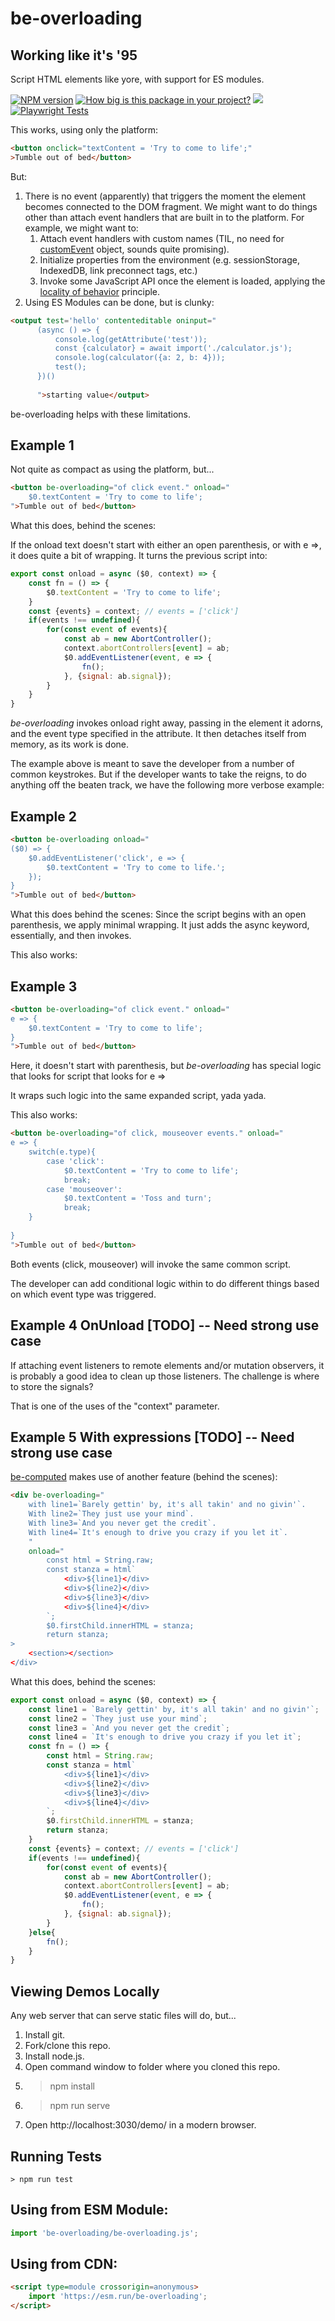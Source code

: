# be-overloading

## Working like it's '95

Script HTML elements like yore, with support for ES modules.

[![NPM version](https://badge.fury.io/js/be-overloading.png)](http://badge.fury.io/js/be-overloading)
[![How big is this package in your project?](https://img.shields.io/bundlephobia/minzip/be-overloading?style=for-the-badge)](https://bundlephobia.com/result?p=be-overloading)
<img src="http://img.badgesize.io/https://cdn.jsdelivr.net/npm/be-overloading?compression=gzip">
[![Playwright Tests](https://github.com/bahrus/be-overloading/actions/workflows/CI.yml/badge.svg?branch=baseline)](https://github.com/bahrus/be-overloading/actions/workflows/CI.yml)

This works, using only the platform:

```html
<button onclick="textContent = 'Try to come to life';"
>Tumble out of bed</button>
```

But:

1. There is no event (apparently) that triggers the moment the element becomes connected to the DOM fragment.  We might want to do things other than attach event handlers that are built in to the platform.  For example, we might want to:
   1.  Attach event handlers with custom names (TIL, no need for [customEvent](https://github.com/webcomponents-cg/community-protocols/issues/12#issuecomment-872415080) object, sounds quite promising).
   2.  Initialize properties from the environment (e.g. sessionStorage, IndexedDB, link preconnect tags, etc.)
   3.  Invoke some JavaScript API once the element is loaded, applying the [locality of behavior](https://www.eloquentarchitecture.com/locality-of-behavior/#:~:text=The%20documentation%20for%20htmx%20refers%20to%20something%20called,formulation%20of%20the%20quoted%20statement%20from%20Richard%20Gabriel.) principle.
2. Using ES Modules can be done, but is clunky:

```html
<output test='hello' contenteditable oninput="
      (async () => {
          console.log(getAttribute('test'));
          const {calculator} = await import('./calculator.js');
          console.log(calculator({a: 2, b: 4}));
          test();
      })()
      
      ">starting value</output>
```


be-overloading helps with these limitations.

## Example 1

Not quite as compact as using the platform, but...

```html
<button be-overloading="of click event." onload="
    $0.textContent = 'Try to come to life';
">Tumble out of bed</button>
```

What this does, behind the scenes:

If the onload text doesn't start with either an open parenthesis, or with e =>, it does quite a bit of wrapping.  It turns the previous script into:

```JavaScript
export const onload = async ($0, context) => {
    const fn = () => {
        $0.textContent = 'Try to come to life';
    }
    const {events} = context; // events = ['click']
    if(events !== undefined){
        for(const event of events){
            const ab = new AbortController();
            context.abortControllers[event] = ab;
            $0.addEventListener(event, e => {
                fn();
            }, {signal: ab.signal});
        }
    }
}
```

*be-overloading* invokes onload right away, passing in the element it adorns, and the event type specified in the attribute.  It then detaches itself from memory, as its work is done.

The example above is meant to save the developer from a number of common keystrokes.  But if the developer wants to take the reigns, to do anything off the beaten track, we have the following more verbose example:

## Example 2

```html
<button be-overloading onload="
($0) => {
    $0.addEventListener('click', e => {
        $0.textContent = 'Try to come to life.';
    });
} 
">Tumble out of bed</button>
```

What this does behind the scenes:  Since the script begins with an open parenthesis, we apply minimal wrapping.  It just adds the async keyword, essentially, and then invokes.  


This also works:

## Example 3

```html
<button be-overloading="of click event." onload="
e => {
    $0.textContent = 'Try to come to life';
}
">Tumble out of bed</button>
```

Here, it doesn't start with parenthesis, but *be-overloading* has special logic that looks for script that looks for e =>

It wraps such logic into the same expanded script, yada yada.


This also works:

```html
<button be-overloading="of click, mouseover events." onload="
e => {
    switch(e.type){
        case 'click':
            $0.textContent = 'Try to come to life';
            break;
        case 'mouseover':
            $0.textContent = 'Toss and turn';
            break;
    }
    
}
">Tumble out of bed</button>
```

Both events (click, mouseover) will invoke the same common script.

The developer can add conditional logic within to do different things based on which event type was triggered.

## Example 4 OnUnload [TODO] -- Need strong use case

If attaching event listeners to remote elements and/or mutation observers, it is probably a good idea to clean up those listeners.  The challenge is where to store the signals?

That is one of the uses of the "context" parameter.

## Example 5  With expressions [TODO] -- Need strong use case

[be-computed](https://github.com/bahrus/be-computed) makes use of another feature (behind the scenes):

```html
<div be-overloading="
    with line1=`Barely gettin' by, it's all takin' and no givin'`.
    With line2=`They just use your mind`.
    With line3=`And you never get the credit`.
    With line4=`It's enough to drive you crazy if you let it`.
    "
    onload="
        const html = String.raw;
        const stanza = html`
            <div>${line1}</div>
            <div>${line2}</div>
            <div>${line3}</div>
            <div>${line4}</div>
        `;
        $0.firstChild.innerHTML = stanza;
        return stanza;
>
    <section></section>
</div>
```

What this does, behind the scenes:

```JavaScript
export const onload = async ($0, context) => {
    const line1 = `Barely gettin' by, it's all takin' and no givin'`;
    const line2 = `They just use your mind`;
    const line3 = `And you never get the credit`;
    const line4 = `It's enough to drive you crazy if you let it`;
    const fn = () => {
        const html = String.raw;
        const stanza = html`
            <div>${line1}</div>
            <div>${line2}</div>
            <div>${line3}</div>
            <div>${line4}</div>
        `;
        $0.firstChild.innerHTML = stanza;
        return stanza;
    }
    const {events} = context; // events = ['click']
    if(events !== undefined){
        for(const event of events){
            const ab = new AbortController();
            context.abortControllers[event] = ab;
            $0.addEventListener(event, e => {
                fn();
            }, {signal: ab.signal});
        }
    }else{
        fn();
    }
}
```

## Viewing Demos Locally

Any web server that can serve static files will do, but...

1.  Install git.
2.  Fork/clone this repo.
3.  Install node.js.
4.  Open command window to folder where you cloned this repo.
5.  > npm install
6.  > npm run serve
7.  Open http://localhost:3030/demo/ in a modern browser.

## Running Tests

```
> npm run test
```

## Using from ESM Module:

```JavaScript
import 'be-overloading/be-overloading.js';
```

## Using from CDN:

```html
<script type=module crossorigin=anonymous>
    import 'https://esm.run/be-overloading';
</script>
```











